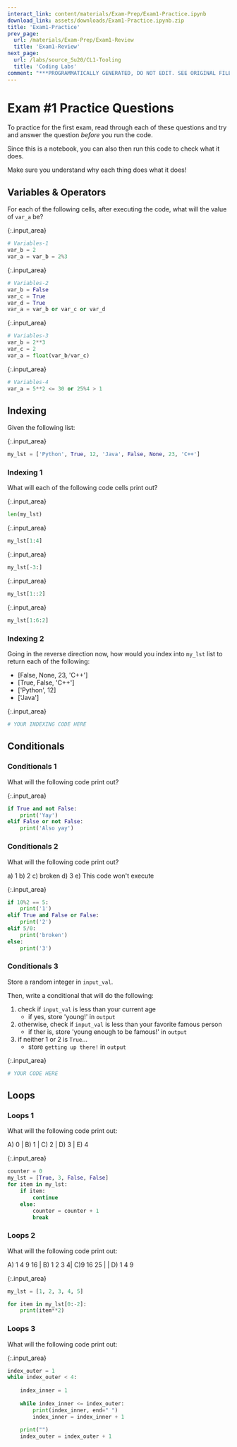 ```yaml
---
interact_link: content/materials/Exam-Prep/Exam1-Practice.ipynb
download_link: assets/downloads/Exam1-Practice.ipynb.zip
title: 'Exam1-Practice'
prev_page:
  url: /materials/Exam-Prep/Exam1-Review
  title: 'Exam1-Review'
next_page:
  url: /labs/source_Su20/CL1-Tooling
  title: 'Coding Labs'
comment: "***PROGRAMMATICALLY GENERATED, DO NOT EDIT. SEE ORIGINAL FILES IN /content***"
---
```

# Exam #1 Practice Questions

To practice for the first exam, read through each of these questions and try and answer the question _before_ you run the code.

Since this is a notebook, you can also then run this code to check what it does. 

Make sure you understand why each thing does what it does!

## Variables & Operators

For each of the following cells, after executing the code, what will the value of `var_a` be?



{:.input_area}
```python
# Variables-1
var_b = 2
var_a = var_b = 2%3
```




{:.input_area}
```python
# Variables-2
var_b = False 
var_c = True
var_d = True
var_a = var_b or var_c or var_d
```




{:.input_area}
```python
# Variables-3
var_b = 2**3
var_c = 2
var_a = float(var_b/var_c)
```




{:.input_area}
```python
# Variables-4
var_a = 5**2 <= 30 or 25%4 > 1
```


## Indexing

Given the following list:



{:.input_area}
```python
my_lst = ['Python', True, 12, 'Java', False, None, 23, 'C++']
```


### Indexing 1

What will each of the following code cells print out?



{:.input_area}
```python
len(my_lst)
```




{:.input_area}
```python
my_lst[1:4]
```




{:.input_area}
```python
my_lst[-3:]
```




{:.input_area}
```python
my_lst[1::2]
```




{:.input_area}
```python
my_lst[1:6:2]
```


### Indexing 2
Going in the reverse direction now, how would you index into `my_lst` list to return each of the following:

- [False, None, 23, 'C++']
- [True, False, 'C++']
- ['Python', 12]
- ['Java']



{:.input_area}
```python
# YOUR INDEXING CODE HERE
```


## Conditionals

### Conditionals 1

What will the following code print out?



{:.input_area}
```python
if True and not False:
    print('Yay')
elif False or not False:
    print('Also yay')
```


### Conditionals 2

What will the following code print out?

a) 1  b) 2  c) broken d) 3 e) This code won't execute



{:.input_area}
```python
if 10%2 == 5:
    print('1')
elif True and False or False:
    print('2')
elif 5/0:
    print('broken')
else:
    print('3')
```


### Conditionals 3

Store a random integer in `input_val`.

Then, write a conditional that will do the following:
1. check if `input_val` is less than your current age 
    - if yes, store 'young!' in `output`
2. otherwise, check if `input_val` is less than your favorite famous person
    - if ther is, store 'young enough to be famous!' in `output`
3. if neither 1 or 2 is `True`...
    - store `getting up there!` in `output`



{:.input_area}
```python
# YOUR CODE HERE
```


## Loops

### Loops 1

What will the following code print out:

A) 0 | B) 1 | C) 2 | D) 3 | E) 4



{:.input_area}
```python
counter = 0
my_lst = [True, 3, False, False]
for item in my_lst:
    if item:
        continue
    else:
        counter = counter + 1
        break
```


### Loops 2

What will the following code print out:

A) 1 4 9 16 | B) 1 2 3 4| C)9 16 25 | | D) 1 4 9



{:.input_area}
```python
my_lst = [1, 2, 3, 4, 5]

for item in my_lst[0:-2]:
    print(item**2)
```


### Loops 3

What will the following code print out:



{:.input_area}
```python
index_outer = 1
while index_outer < 4:
    
    index_inner = 1
    
    while index_inner <= index_outer:
        print(index_inner, end=" ")
        index_inner = index_inner + 1
        
    print("")
    index_outer = index_outer + 1
```

